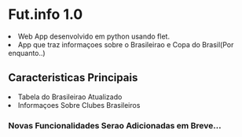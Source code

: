 # Fut.info 1.0

<li> Web App desenvolvido em python usando flet.
<li> App que traz informaçoes sobre o Brasileirao e Copa do Brasil(Por enquanto..)

## Caracteristicas Principais

<li> Tabela do Brasileirao Atualizado 
<li> Informaçoes Sobre Clubes Brasileiros


### Novas Funcionalidades Serao Adicionadas em Breve... 